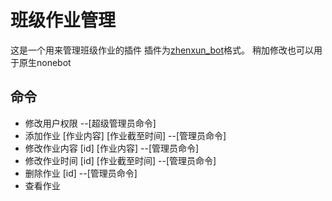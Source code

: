 # 班级作业管理
这是一个用来管理班级作业的插件
插件为[zhenxun_bot](https://github.com/HibiKier/zhenxun_bot)格式。
稍加修改也可以用于原生nonebot

## 命令
- 修改用户权限    --[超级管理员命令]
- 添加作业 [作业内容] [作业截至时间] --[管理员命令]
- 修改作业内容 [id] [作业内容] --[管理员命令]
- 修改作业时间 [id] [作业截至时间] --[管理员命令]
- 删除作业 [id] --[管理员命令]
- 查看作业